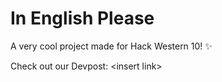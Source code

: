 # In English Please
A very cool project made for Hack Western 10! ✨

Check out our Devpost: \<insert link>
